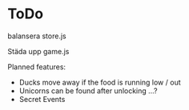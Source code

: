 # ToDo
balansera store.js

Städa upp game.js

Planned features:
- Ducks move away if the food is running low / out
- Unicorns can be found after unlocking ...?
- Secret Events 